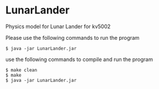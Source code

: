 # LunarLander
Physics model for Lunar Lander for kv5002

Please use the following commands to run the program

```shell
$ java -jar LunarLander.jar
```

use the following commands to compile and run the program

```shell
$ make clean
$ make 
$ java -jar LunarLander.jar
```

